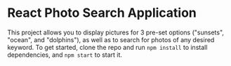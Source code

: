 # React Photo Search Application

This project allows you to display pictures for 3 pre-set options ("sunsets", "ocean", and "dolphins"), as well as to search for photos of any desired keyword. To get started, clone the repo and run `npm install` to install dependencies, and `npm start` to start it.
